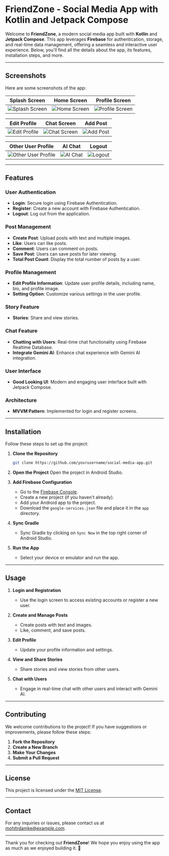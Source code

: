 # FriendZone - Social Media App with Kotlin and Jetpack Compose

Welcome to **FriendZone**, a modern social media app built with **Kotlin** and **Jetpack Compose**. This app leverages **Firebase** for authentication, storage, and real-time data management, offering a seamless and interactive user experience. Below, you'll find all the details about the app, its features, installation steps, and more.

---

## Screenshots

Here are some screenshots of the app:

| Splash Screen | Home Screen | Profile Screen |
|---------------|-------------|----------------|
| ![Splash Screen](https://github.com/user-attachments/assets/c0cc6ca1-1ce9-4548-8594-1774501208b8) | ![Home Screen](https://github.com/user-attachments/assets/a48c70e6-9272-4eb9-b7ef-9b1ba91dee63) | ![Profile Screen](https://github.com/user-attachments/assets/41d25e39-59dd-4ce8-973a-90b0e11b8038) |

| Edit Profile | Chat Screen | Add Post |
|--------------|-------------|----------|
| ![Edit Profile](https://github.com/user-attachments/assets/7430ce43-0e79-45c0-94ad-35d8a68e6ad1) | ![Chat Screen](https://github.com/user-attachments/assets/e580af3b-bc75-4e9e-ab66-fda8c409a748) | ![Add Post](https://github.com/user-attachments/assets/060e4fba-57a0-4c73-be4f-0137d98b55a1) |

| Other User Profile | AI Chat | Logout |
|--------------------|---------|--------|
| ![Other User Profile](https://github.com/user-attachments/assets/4b9f589e-247d-4f36-94b4-57b31b96a3d2) | ![AI Chat](https://github.com/user-attachments/assets/fa9b3f27-5320-4503-9c60-8c550a1682fd) | ![Logout](https://github.com/user-attachments/assets/ad646f35-9f0f-4a4f-a275-b0450dd35e73) |

---

## Features

### User Authentication
- **Login**: Secure login using Firebase Authentication.
- **Register**: Create a new account with Firebase Authentication.
- **Logout**: Log out from the application.

### Post Management
- **Create Post**: Upload posts with text and multiple images.
- **Like**: Users can like posts.
- **Comment**: Users can comment on posts.
- **Save Post**: Users can save posts for later viewing.
- **Total Post Count**: Display the total number of posts by a user.

### Profile Management
- **Edit Profile Information**: Update user profile details, including name, bio, and profile image.
- **Setting Option**: Customize various settings in the user profile.

### Story Feature
- **Stories**: Share and view stories.

### Chat Feature
- **Chatting with Users**: Real-time chat functionality using Firebase Realtime Database.
- **Integrate Gemini AI**: Enhance chat experience with Gemini AI integration.

### User Interface
- **Good Looking UI**: Modern and engaging user interface built with Jetpack Compose.

### Architecture
- **MVVM Pattern**: Implemented for login and register screens.

---

## Installation

Follow these steps to set up the project:

1. **Clone the Repository**
   ```bash
   git clone https://github.com/yourusername/social-media-app.git
   ```

2. **Open the Project**
   Open the project in Android Studio.

3. **Add Firebase Configuration**
   - Go to the [Firebase Console](https://console.firebase.google.com/).
   - Create a new project (if you haven't already).
   - Add your Android app to the project.
   - Download the `google-services.json` file and place it in the `app` directory.

4. **Sync Gradle**
   - Sync Gradle by clicking on `Sync Now` in the top right corner of Android Studio.

5. **Run the App**
   - Select your device or emulator and run the app.

---

## Usage

1. **Login and Registration**
   - Use the login screen to access existing accounts or register a new user.
   
2. **Create and Manage Posts**
   - Create posts with text and images.
   - Like, comment, and save posts.

3. **Edit Profile**
   - Update your profile information and settings.

4. **View and Share Stories**
   - Share stories and view stories from other users.

5. **Chat with Users**
   - Engage in real-time chat with other users and interact with Gemini AI.

---

## Contributing

We welcome contributions to the project! If you have suggestions or improvements, please follow these steps:

1. **Fork the Repository**
2. **Create a New Branch**
3. **Make Your Changes**
4. **Submit a Pull Request**

---

## License

This project is licensed under the [MIT License](LICENSE).

---

## Contact

For any inquiries or issues, please contact us at [mohitrdamke@example.com](mailto:mohitrdamke@gmail.com).

---

Thank you for checking out **FriendZone**! We hope you enjoy using the app as much as we enjoyed building it. 🚀
